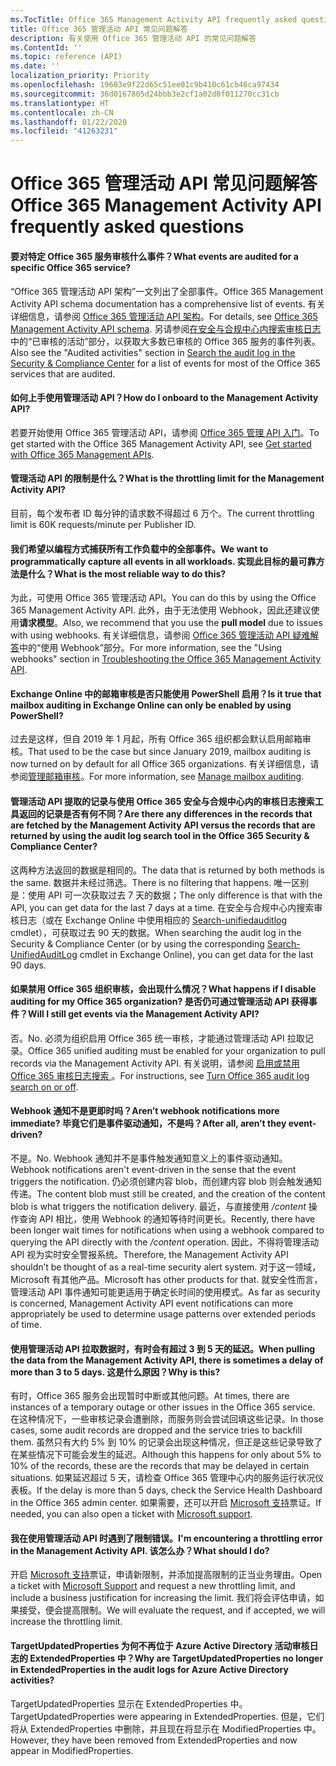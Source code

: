 ```yaml
---
ms.TocTitle: Office 365 Management Activity API frequently asked questions
title: Office 365 管理活动 API 常见问题解答
description: 有关使用 Office 365 管理活动 API 的常见问题解答
ms.ContentId: ''
ms.topic: reference (API)
ms.date: ''
localization_priority: Priority
ms.openlocfilehash: 19603e9f22d65c51ee01c9b410c61cb46ca97434
ms.sourcegitcommit: 36d0167805d24bbb3e2cf1a02d0f011270cc31cb
ms.translationtype: HT
ms.contentlocale: zh-CN
ms.lasthandoff: 01/22/2020
ms.locfileid: "41263231"
---
```

# <a name="office-365-management-activity-api-frequently-asked-questions"></a><span data-ttu-id="6d322-103">Office 365 管理活动 API 常见问题解答</span><span class="sxs-lookup"><span data-stu-id="6d322-103">Office 365 Management Activity API frequently asked questions</span></span>

#### <a name="what-events-are-audited-for-a-specific-office-365-service"></a><span data-ttu-id="6d322-104">要对特定 Office 365 服务审核什么事件？</span><span class="sxs-lookup"><span data-stu-id="6d322-104">What events are audited for a specific Office 365 service?</span></span>

<span data-ttu-id="6d322-105">“Office 365 管理活动 API 架构”一文列出了全部事件。</span><span class="sxs-lookup"><span data-stu-id="6d322-105">Office 365 Management Activity API schema documentation has a comprehensive list of events.</span></span> <span data-ttu-id="6d322-106">有关详细信息，请参阅 [Office 365 管理活动 API 架构](office-365-management-activity-api-schema.md)。</span><span class="sxs-lookup"><span data-stu-id="6d322-106">For details, see [Office 365 Management Activity API schema](office-365-management-activity-api-schema.md).</span></span> <span data-ttu-id="6d322-107">另请参阅[在安全与合规中心内搜索审核日志](https://docs.microsoft.com/office365/securitycompliance/search-the-audit-log-in-security-and-compliance#audited-activities)中的“已审核的活动”部分，以获取大多数已审核的 Office 365 服务的事件列表。</span><span class="sxs-lookup"><span data-stu-id="6d322-107">Also see the "Audited activities" section in [Search the audit log in the Security & Compliance Center](https://docs.microsoft.com/office365/securitycompliance/search-the-audit-log-in-security-and-compliance#audited-activities) for a list of events for most of the Office 365 services that are audited.</span></span>

#### <a name="how-do-i-onboard-to-the-management-activity-api"></a><span data-ttu-id="6d322-108">如何上手使用管理活动 API？</span><span class="sxs-lookup"><span data-stu-id="6d322-108">How do I onboard to the Management Activity API?</span></span>

<span data-ttu-id="6d322-109">若要开始使用 Office 365 管理活动 API，请参阅 [Office 365 管理 API 入门](get-started-with-office-365-management-apis.md)。</span><span class="sxs-lookup"><span data-stu-id="6d322-109">To get started with the Office 365 Management Activity API, see [Get started with Office 365 Management APIs](get-started-with-office-365-management-apis.md).</span></span>
 
#### <a name="what-is-the-throttling-limit-for-the--management-activity-api"></a><span data-ttu-id="6d322-110">管理活动 API 的限制是什么？</span><span class="sxs-lookup"><span data-stu-id="6d322-110">What is the throttling limit for the  Management Activity API?</span></span>

<span data-ttu-id="6d322-111">目前，每个发布者 ID 每分钟的请求数不得超过 6 万个。</span><span class="sxs-lookup"><span data-stu-id="6d322-111">The current throttling limit is 60K requests/minute per Publisher ID.</span></span> 

#### <a name="we-want-to-programmatically-capture-all-events-in-all-workloads-what-is-the-most-reliable-way-to-do-this"></a><span data-ttu-id="6d322-112">我们希望以编程方式捕获所有工作负载中的全部事件。</span><span class="sxs-lookup"><span data-stu-id="6d322-112">We want to programmatically capture all events in all workloads.</span></span> <span data-ttu-id="6d322-113">实现此目标的最可靠方法是什么？</span><span class="sxs-lookup"><span data-stu-id="6d322-113">What is the most reliable way to do this?</span></span>

<span data-ttu-id="6d322-114">为此，可使用 Office 365 管理活动 API。</span><span class="sxs-lookup"><span data-stu-id="6d322-114">You can do this by using the Office 365 Management Activity API.</span></span> <span data-ttu-id="6d322-115">此外，由于无法使用 Webhook，因此还建议使用**请求模型**。</span><span class="sxs-lookup"><span data-stu-id="6d322-115">Also, we recommend that you use the **pull model** due to issues with using webhooks.</span></span> <span data-ttu-id="6d322-116">有关详细信息，请参阅 [Office 365 管理活动 API 疑难解答](troubleshooting-the-office-365-management-activity-api.md#using-webhooks)中的“使用 Webhook”部分。</span><span class="sxs-lookup"><span data-stu-id="6d322-116">For more information, see the "Using webhooks" section in [Troubleshooting the Office 365 Management Activity API](troubleshooting-the-office-365-management-activity-api.md#using-webhooks).</span></span>

#### <a name="is-it-true-that-mailbox-auditing-in-exchange-online-can-only-be-enabled-by-using-powershell"></a><span data-ttu-id="6d322-117">Exchange Online 中的邮箱审核是否只能使用 PowerShell 启用？</span><span class="sxs-lookup"><span data-stu-id="6d322-117">Is it true that mailbox auditing in Exchange Online can only be enabled by using PowerShell?</span></span>

<span data-ttu-id="6d322-118">过去是这样，但自 2019 年 1 月起，所有 Office 365 组织都会默认启用邮箱审核。</span><span class="sxs-lookup"><span data-stu-id="6d322-118">That used to be the case but since January 2019, mailbox auditing is now turned on by default for all Office 365 organizations.</span></span> <span data-ttu-id="6d322-119">有关详细信息，请参阅[管理邮箱审核](https://docs.microsoft.com/office365/securitycompliance/enable-mailbox-auditing)。</span><span class="sxs-lookup"><span data-stu-id="6d322-119">For more information, see [Manage mailbox auditing](https://docs.microsoft.com/office365/securitycompliance/enable-mailbox-auditing).</span></span>

#### <a name="are-there-any-differences-in-the-records-that-are-fetched-by-the-management-activity-api-versus-the-records-that-are-returned-by-using-the-audit-log-search-tool-in-the-office-365-security--compliance-center"></a><span data-ttu-id="6d322-120">管理活动 API 提取的记录与使用 Office 365 安全与合规中心内的审核日志搜索工具返回的记录是否有何不同？</span><span class="sxs-lookup"><span data-stu-id="6d322-120">Are there any differences in the records that are fetched by the Management Activity API versus the records that are returned by using the audit log search tool in the Office 365 Security & Compliance Center?</span></span>

<span data-ttu-id="6d322-121">这两种方法返回的数据是相同的。</span><span class="sxs-lookup"><span data-stu-id="6d322-121">The data that is returned by both methods is the same.</span></span> <span data-ttu-id="6d322-122">数据并未经过筛选。</span><span class="sxs-lookup"><span data-stu-id="6d322-122">There is no filtering that happens.</span></span> <span data-ttu-id="6d322-123">唯一区别是：使用 API 可一次获取过去 7 天的数据；</span><span class="sxs-lookup"><span data-stu-id="6d322-123">The only difference is that with the API, you can get data for the last 7 days at a time.</span></span> <span data-ttu-id="6d322-124">在安全与合规中心内搜索审核日志（或在 Exchange Online 中使用相应的 [Search-unifiedauditlog](https://docs.microsoft.com/powershell/module/exchange/policy-and-compliance-audit/search-unifiedauditlog) cmdlet），可获取过去 90 天的数据。</span><span class="sxs-lookup"><span data-stu-id="6d322-124">When searching the audit log in the Security & Compliance Center (or by using the corresponding [Search-UnifiedAuditLog](https://docs.microsoft.com/powershell/module/exchange/policy-and-compliance-audit/search-unifiedauditlog) cmdlet in Exchange Online), you can get data for the last 90 days.</span></span> 

#### <a name="what-happens-if-i-disable-auditing-for-my-office-365-organization-will-i-still-get-events-via-the-management-activity-api"></a><span data-ttu-id="6d322-125">如果禁用 Office 365 组织审核，会出现什么情况？</span><span class="sxs-lookup"><span data-stu-id="6d322-125">What happens if I disable auditing for my Office 365 organization?</span></span> <span data-ttu-id="6d322-126">是否仍可通过管理活动 API 获得事件？</span><span class="sxs-lookup"><span data-stu-id="6d322-126">Will I still get events via the Management Activity API?</span></span>

<span data-ttu-id="6d322-127">否。</span><span class="sxs-lookup"><span data-stu-id="6d322-127">No.</span></span> <span data-ttu-id="6d322-128">必须为组织启用 Office 365 统一审核，才能通过管理活动 API 拉取记录。</span><span class="sxs-lookup"><span data-stu-id="6d322-128">Office 365 unified auditing must be enabled for your organization to pull records via the Management Activity API.</span></span> <span data-ttu-id="6d322-129">有关说明，请参阅 [ 启用或禁用 Office 365 审核日志搜索 ](https://docs.microsoft.com/office365/securitycompliance/turn-audit-log-search-on-or-off)。</span><span class="sxs-lookup"><span data-stu-id="6d322-129">For instructions, see [Turn Office 365 audit log search on or off](https://docs.microsoft.com/office365/securitycompliance/turn-audit-log-search-on-or-off).</span></span>

#### <a name="arent-webhook-notifications-more-immediate-after-all-arent-they-event-driven"></a><span data-ttu-id="6d322-130">Webhook 通知不是更即时吗？</span><span class="sxs-lookup"><span data-stu-id="6d322-130">Aren’t webhook notifications more immediate?</span></span> <span data-ttu-id="6d322-131">毕竟它们是事件驱动通知，不是吗？</span><span class="sxs-lookup"><span data-stu-id="6d322-131">After all, aren’t they event-driven?</span></span>

<span data-ttu-id="6d322-132">不是。</span><span class="sxs-lookup"><span data-stu-id="6d322-132">No.</span></span> <span data-ttu-id="6d322-133">Webhook 通知并不是事件触发通知意义上的事件驱动通知。</span><span class="sxs-lookup"><span data-stu-id="6d322-133">Webhook notifications aren't event-driven in the sense that the event triggers the notification.</span></span> <span data-ttu-id="6d322-134">仍必须创建内容 blob，而创建内容 blob 则会触发通知传递。</span><span class="sxs-lookup"><span data-stu-id="6d322-134">The content blob must still be created, and the creation of the content blob is what triggers the notification delivery.</span></span> <span data-ttu-id="6d322-135">最近，与直接使用 */content* 操作查询 API 相比，使用 Webhook 的通知等待时间更长。</span><span class="sxs-lookup"><span data-stu-id="6d322-135">Recently, there have been longer wait times for notifications when using a webhook compared to querying the API directly with the */content* operation.</span></span> <span data-ttu-id="6d322-136">因此，不得将管理活动 API 视为实时安全警报系统。</span><span class="sxs-lookup"><span data-stu-id="6d322-136">Therefore, the Management Activity API shouldn’t be thought of as a real-time security alert system.</span></span> <span data-ttu-id="6d322-137">对于这一领域，Microsoft 有其他产品。</span><span class="sxs-lookup"><span data-stu-id="6d322-137">Microsoft has other products for that.</span></span> <span data-ttu-id="6d322-138">就安全性而言，管理活动 API 事件通知可能更适用于确定长时间的使用模式。</span><span class="sxs-lookup"><span data-stu-id="6d322-138">As far as security is concerned, Management Activity API event notifications can more appropriately be used to determine usage patterns over extended periods of time.</span></span>

#### <a name="when-pulling-the-data-from-the-management-activity-api-there-is-sometimes-a-delay-of-more-than-3-to-5-days-why-is-this"></a><span data-ttu-id="6d322-139">使用管理活动 API 拉取数据时，有时会有超过 3 到 5 天的延迟。</span><span class="sxs-lookup"><span data-stu-id="6d322-139">When pulling the data from the Management Activity API, there is sometimes a delay of more than 3 to 5 days.</span></span> <span data-ttu-id="6d322-140">这是什么原因？</span><span class="sxs-lookup"><span data-stu-id="6d322-140">Why is this?</span></span>

<span data-ttu-id="6d322-141">有时，Office 365 服务会出现暂时中断或其他问题。</span><span class="sxs-lookup"><span data-stu-id="6d322-141">At times, there are instances of a temporary outage or other issues in the Office 365 service.</span></span> <span data-ttu-id="6d322-142">在这种情况下，一些审核记录会遭删除，而服务则会尝试回填这些记录。</span><span class="sxs-lookup"><span data-stu-id="6d322-142">In those cases, some audit records are dropped and the service tries to backfill them.</span></span> <span data-ttu-id="6d322-143">虽然只有大约 5% 到 10% 的记录会出现这种情况，但正是这些记录导致了在某些情况下可能会发生的延迟。</span><span class="sxs-lookup"><span data-stu-id="6d322-143">Although this happens for only about 5% to 10% of the records, these are the records that may be delayed in certain situations.</span></span> <span data-ttu-id="6d322-144">如果延迟超过 5 天，请检查 Office 365 管理中心内的服务运行状况仪表板。</span><span class="sxs-lookup"><span data-stu-id="6d322-144">If the delay is more than 5 days, check the Service Health Dashboard in the Office 365 admin center.</span></span> <span data-ttu-id="6d322-145">如果需要，还可以开启 [Microsoft 支持](https://support.office.com/article/contact-support-for-business-products-admin-help-32a17ca7-6fa0-4870-8a8d-e25ba4ccfd4b#ID0EAADAAA=online)票证。</span><span class="sxs-lookup"><span data-stu-id="6d322-145">If needed, you can also open a ticket with [Microsoft support](https://support.office.com/article/contact-support-for-business-products-admin-help-32a17ca7-6fa0-4870-8a8d-e25ba4ccfd4b#ID0EAADAAA=online).</span></span>

#### <a name="im-encountering-a-throttling-error-in-the-management-activity-api-what-should-i-do"></a><span data-ttu-id="6d322-146">我在使用管理活动 API 时遇到了限制错误。</span><span class="sxs-lookup"><span data-stu-id="6d322-146">I'm encountering a throttling error in the Management Activity API.</span></span> <span data-ttu-id="6d322-147">该怎么办？</span><span class="sxs-lookup"><span data-stu-id="6d322-147">What should I do?</span></span>

<span data-ttu-id="6d322-148">开启 [Microsoft 支持](https://support.office.com/article/contact-support-for-business-products-admin-help-32a17ca7-6fa0-4870-8a8d-e25ba4ccfd4b#ID0EAADAAA=online)票证，申请新限制，并添加提高限制的正当业务理由。</span><span class="sxs-lookup"><span data-stu-id="6d322-148">Open a ticket with [Microsoft Support](https://support.office.com/article/contact-support-for-business-products-admin-help-32a17ca7-6fa0-4870-8a8d-e25ba4ccfd4b#ID0EAADAAA=online) and request a new throttling limit, and include a business justification for increasing the limit.</span></span> <span data-ttu-id="6d322-149">我们将会评估申请，如果接受，便会提高限制。</span><span class="sxs-lookup"><span data-stu-id="6d322-149">We will evaluate the request, and if accepted, we will increase the throttling limit.</span></span>

#### <a name="why-are-targetupdatedproperties-no-longer-in-extendedproperties-in-the-audit-logs-for-azure-active-directory-activities"></a><span data-ttu-id="6d322-150">TargetUpdatedProperties 为何不再位于 Azure Active Directory 活动审核日志的 ExtendedProperties 中？</span><span class="sxs-lookup"><span data-stu-id="6d322-150">Why are TargetUpdatedProperties no longer in ExtendedProperties in the audit logs for Azure Active Directory activities?</span></span>

<span data-ttu-id="6d322-151">TargetUpdatedProperties 显示在 ExtendedProperties 中。</span><span class="sxs-lookup"><span data-stu-id="6d322-151">TargetUpdatedProperties were appearing in ExtendedProperties.</span></span> <span data-ttu-id="6d322-152">但是，它们将从 ExtendedProperties 中删除，并且现在将显示在 ModifiedProperties 中。</span><span class="sxs-lookup"><span data-stu-id="6d322-152">However, they have been removed from ExtendedProperties and now appear in ModifiedProperties.</span></span>
